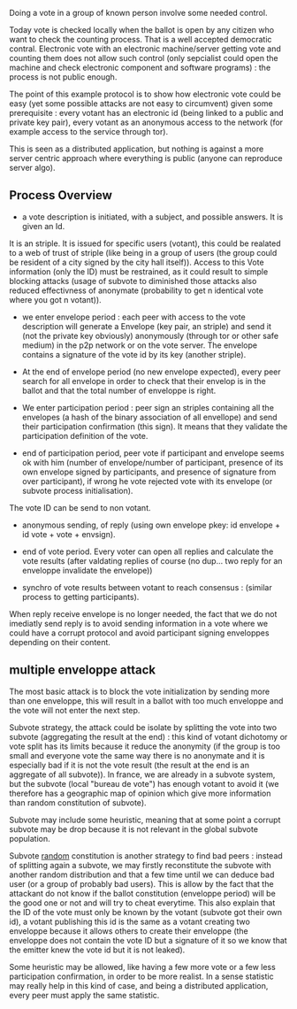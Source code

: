 Doing a vote in a group of known person involve some needed control.

Today vote is checked locally when the ballot is open by any citizen who want to check the counting process. That is a well accepted democratic contral.
Electronic vote with an electronic machine/server getting vote and counting them does not allow such control (only sepcialist could open the machine and check electronic component and software programs) : the process is not public enough.

The point of this example protocol is to show how electronic vote could be easy (yet some possible attacks are not easy to circumvent) given some prerequisite : every votant has an electronic id (being linked to a public and private key pair), every votant as an anonymous access to the network (for example access to the service through tor).

This is seen as a distributed application, but nothing is against a more server centric approach where everything is public (anyone can reproduce server algo).

Process Overview
----------------

- a vote description is initiated, with a subject, and possible answers. It is given an Id.

It is an striple.
It is issued for specific users (votant), this could be realated to a web of trust of striple (like being in a group of users (the group could be resident of a city signed by the city hall itself)).
Access to this Vote information (only the ID) must be restrained, as it could result to simple blocking attacks (usage of subvote to diminished those attacks also reduced effectivness of anonymate (probability to get n identical vote where you got n votant)).

- we enter envelope period : each peer with access to the vote description will generate a Envelope (key pair, an striple) and send it (not the private key obviously) anonymously (through tor or other safe medium) in the p2p network or on the vote server. The envelope contains a signature of the vote id by its key (another striple).

- At the end of envelope period (no new envelope expected), every peer search for all envelope in order to check that their envelop is in the ballot and that the total number of enveloppe is right.

- We enter participation period : peer sign an striples containing all the envelopes (a hash of the binary association of all envellope) and send their participation confirmation (this sign). It means that they validate the participation definition of the vote.

- end of participation period, peer vote if participant and envelope seems ok with him (number of envelope/number of participant, presence of its own envelope signed by participants, and presence of signature from over participant), if wrong he vote rejected vote with its envelope (or subvote process initialisation).

The vote ID can be send to non votant.

- anonymous sending, of reply (using own envelope pkey: id envelope + id vote + vote + envsign).

- end of vote period. Every voter can open all replies and calculate the vote results (after valdating replies of course (no dup... two reply for an enveloppe invalidate the envelope))

- synchro of vote results between votant to reach consensus : (similar process to getting participants).

When reply receive envelope is no longer needed, the fact that we do not imediatly send reply is to avoid sending information in a vote where we could have a corrupt protocol and avoid participant signing enveloppes depending on their content.

multiple enveloppe attack
-------------------------

The most basic attack is to block the vote initialization by sending more than one enveloppe, this will result in a ballot with too much enveloppe and the vote will not enter the next step.

Subvote strategy, the attack could be isolate by splitting the vote into two subvote (aggregating the result at the end) : this kind of votant dichotomy or vote split has its limits because it reduce the anonymity (if the group is too small and everyone vote the same way there is no anonymate and it is especially bad if it is not the vote result (the result at the end is an aggregate of all subvote)).
In france, we are already in a subvote system, but the subvote (local "bureau de vote") has enough votant to avoid it (we therefore has a geographic map of opinion which give more information than random constitution of subvote).

Subvote may include some heuristic, meaning that at some point a corrupt subvote may be drop because it is not relevant in the global subvote population.

Subvote [random](./itemattribution.md) constitution is another strategy to find bad peers : instead of splitting again a subvote, we may firstly reconstitute the subvote with another random distribution and that a few time until we can deduce bad user (or a group of probably bad users).
This is allow by the fact that the attackant do not know if the ballot constitution (enveloppe period) will be the good one or not and will try to cheat everytime.
This also explain that the ID of the vote must only be known by the votant (subvote got their own id), a votant publishing this id is the same as a votant creating two enveloppe because it allows others to create their enveloppe (the enveloppe does not contain the vote ID but a signature of it so we know that the emitter knew the vote id but it is not leaked).

Some heuristic may be allowed, like having a few more vote or a few less participation confirmation, in order to be more realist.
In a sense statistic may really help in this kind of case, and being a distributed application, every peer must apply the same statistic.

